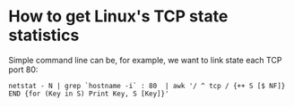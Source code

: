 # How to get Linux's TCP state statistics

Simple command line can be, for example, we want to link state each TCP port 80:

```
netstat - N | grep `hostname -i` : 80  | awk '/ ^ tcp / {++ S [$ NF]} END {for (Key in S) Print Key, S [Key]}'
```
